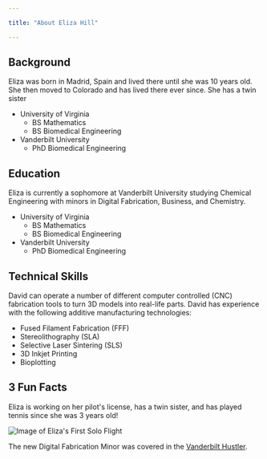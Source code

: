 ```yaml
---

title: "About Eliza Hill"

---
```

## Background

Eliza was born in Madrid, Spain and lived there until she was 10 years old. She then moved to Colorado and has lived there ever since. She has a twin sister

* University of Virginia
  * BS Mathematics
  * BS Biomedical Engineering
* Vanderbilt University
  * PhD Biomedical Engineering

## Education

Eliza is currently a sophomore at Vanderbilt University studying Chemical Engineering with minors in Digital Fabrication, Business, and Chemistry.

* University of Virginia
  * BS Mathematics
  * BS Biomedical Engineering
* Vanderbilt University
  * PhD Biomedical Engineering

## Technical Skills

David can operate a number of different computer controlled (CNC) fabrication tools to turn 3D models into real-life parts. David has experience with the following additive manufacturing technologies:

* Fused Filament Fabrication (FFF)
* Stereolithography (SLA)
* Selective Laser Sintering (SLS)
* 3D Inkjet Printing
* Bioplotting

## 3 Fun Facts 

Eliza is working on her pilot's license, has a twin sister, and has played tennis since she was 3 years old!

![Image of Eliza's First Solo Flight](/assets/img/Cyber-Scooter-Banner.jpg)

The new Digital Fabrication Minor was covered in the [Vanderbilt Hustler](/assets/img/Eliza_Hill_Headshot.jpg).

